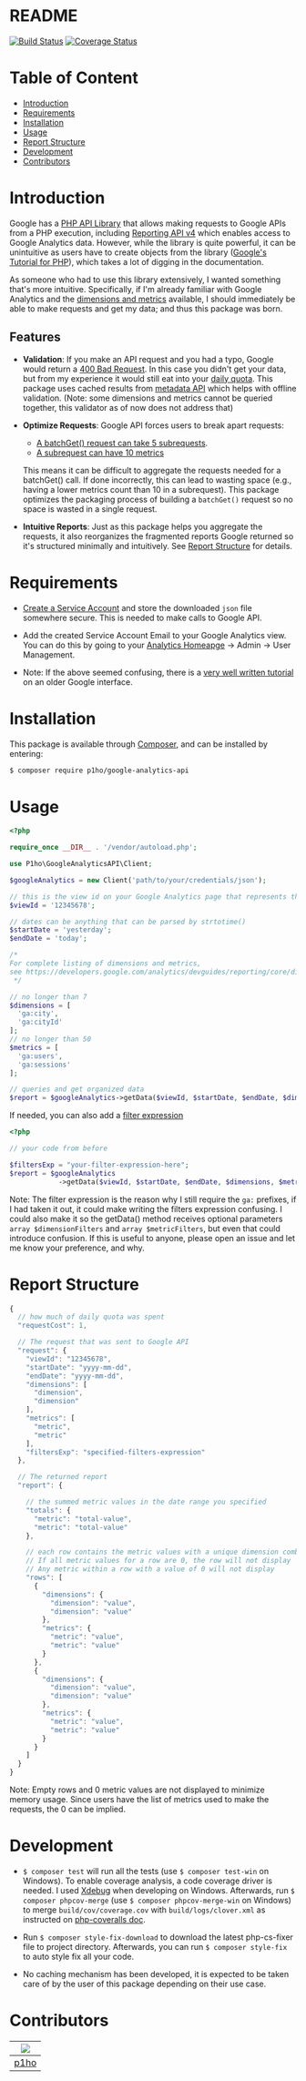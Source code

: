 # README
[![Build Status](https://travis-ci.com/p1ho/google-analytics-api.svg?branch=master)](https://travis-ci.com/p1ho/google-analytics-api)
[![Coverage Status](https://coveralls.io/repos/github/p1ho/google-analytics-api/badge.svg)](https://coveralls.io/github/p1ho/google-analytics-api)
# Table of Content
* [Introduction](#introduction)
* [Requirements](#requirements)
* [Installation](#installation)
* [Usage](#usage)
* [Report Structure](#report-structure)
* [Development](#development)
* [Contributors](#contributors)

# Introduction

Google has a [PHP API Library](https://github.com/googleapis/google-api-php-client) that allows making requests to Google APIs from a PHP execution, including [Reporting API v4](https://developers.google.com/analytics/devguides/reporting/core/v4/) which enables access to Google Analytics data. However, while the library is quite powerful, it can be unintuitive as users have to create objects from the library ([Google's Tutorial for PHP](https://developers.google.com/analytics/devguides/reporting/core/v4/quickstart/service-php)), which takes a lot of digging in the documentation.

As someone who had to use this library extensively, I wanted something that's more intuitive. Specifically, if I'm already familiar with Google Analytics and the [dimensions and metrics](https://developers.google.com/analytics/devguides/reporting/core/dimsmets) available, I should immediately be able to make requests and get my data; and thus this package was born.

## Features

* **Validation**: If you make an API request and you had a typo, Google would return a [400 Bad Request](https://developer.mozilla.org/en-US/docs/Web/HTTP/Status/400). In this case you didn't get your data, but from my experience it would still eat into your [daily quota](https://developers.google.com/analytics/devguides/reporting/core/v4/limits-quotas#analytics_reporting_api_v4). This package uses cached results from [metadata API](https://developers.google.com/analytics/devguides/reporting/metadata/v3/) which helps with offline validation. (Note: some dimensions and metrics cannot be queried together, this validator as of now does not address that)

* **Optimize Requests**: Google API forces users to break apart requests:
  - [A batchGet() request can take 5 subrequests](https://developers.google.com/analytics/devguides/reporting/core/v4/rest/v4/reports/batchGet#request-body).
  - [A subrequest can have 10 metrics](https://developers.google.com/analytics/devguides/reporting/core/v4/rest/v4/reports/batchGet#ReportRequest.FIELDS.metrics)

  This means it can be difficult to aggregate the requests needed for a batchGet() call. If done incorrectly, this can lead to wasting space (e.g., having a lower metrics count than 10 in a subrequest). This package optimizes the packaging process of building a `batchGet()` request so no space is wasted in a single request.

* **Intuitive Reports**: Just as this package helps you aggregate the requests, it also reorganizes the fragmented reports Google returned so it's structured minimally and intuitively. See [Report Structure](#report-structure) for details.


# Requirements

* [Create a Service Account](https://developers.google.com/api-client-library/php/auth/service-accounts#creatinganaccount) and store the downloaded `json` file somewhere secure. This is needed to make calls to Google API.

* Add the created Service Account Email to your Google Analytics view. You can do this by going to your [Analytics Homeapge](https://analytics.google.com) &rarr; Admin &rarr; User Management.

* Note: If the above seemed confusing, there is a [very well written tutorial](https://github.com/spatie/laravel-analytics#how-to-obtain-the-credentials-to-communicate-with-google-analytics) on an older Google interface.

# Installation

This package is available through [Composer](https://getcomposer.org/), and can be installed by entering:

```Bash
$ composer require p1ho/google-analytics-api
```

# Usage

```PHP
<?php

require_once __DIR__ . '/vendor/autoload.php';

use P1ho\GoogleAnalyticsAPI\Client;

$googleAnalytics = new Client('path/to/your/credentials/json');

// this is the view id on your Google Analytics page that represents the website.
$viewId = '12345678';

// dates can be anything that can be parsed by strtotime()
$startDate = 'yesterday';
$endDate = 'today';

/*
For complete listing of dimensions and metrics,
see https://developers.google.com/analytics/devguides/reporting/core/dimsmets
 */

// no longer than 7
$dimensions = [
  'ga:city',
  'ga:cityId'
];
// no longer than 50
$metrics = [
  'ga:users',
  'ga:sessions'
];

// queries and get organized data
$report = $googleAnalytics->getData($viewId, $startDate, $endDate, $dimensions, $metrics);
```
If needed, you can also add a [filter expression](https://developers.google.com/analytics/devguides/reporting/core/v3/reference#filters)
```PHP
<?php

// your code from before

$filtersExp = "your-filter-expression-here";
$report = $googleAnalytics
            ->getData($viewId, $startDate, $endDate, $dimensions, $metrics, $filtersExp);

```
Note: The filter expression is the reason why I still require the `ga:` prefixes, if I had taken it out, it could make writing the filters expression confusing. I could also make it so the getData() method receives optional parameters `array $dimensionFilters` and `array $metricFilters`, but even that could introduce confusion. If this is useful to anyone, please open an issue and let me know your preference, and why.

# Report Structure
```JavaScript
{
  // how much of daily quota was spent
  "requestCost": 1,

  // The request that was sent to Google API
  "request": {
    "viewId": "12345678",
    "startDate": "yyyy-mm-dd",
    "endDate": "yyyy-mm-dd",
    "dimensions": [
      "dimension",
      "dimension"
    ],
    "metrics": [
      "metric",
      "metric"
    ],
    "filtersExp": "specified-filters-expression"
  },

  // The returned report
  "report": {

    // the summed metric values in the date range you specified
    "totals": {
      "metric": "total-value",
      "metric": "total-value"
    },

    // each row contains the metric values with a unique dimension combination
    // If all metric values for a row are 0, the row will not display
    // Any metric within a row with a value of 0 will not display
    "rows": [
      {
        "dimensions": {
          "dimension": "value",
          "dimension": "value"
        },
        "metrics": {
          "metric": "value",
          "metric": "value"
        }
      },
      {
        "dimensions": {
          "dimension": "value",
          "dimension": "value"
        },
        "metrics": {
          "metric": "value",
          "metric": "value"
        }
      }
    ]
  }
}
```
Note: Empty rows and 0 metric values are not displayed to minimize memory usage. Since users have the list of metrics used to make the requests, the 0 can be implied.
# Development

* `$ composer test` will run all the tests (use `$ composer test-win` on Windows). To enable coverage analysis, a code coverage driver is needed. I used [Xdebug](https://xdebug.org/index.php) when developing on Windows. Afterwards, run `$ composer phpcov-merge` (use `$ composer phpcov-merge-win` on Windows) to merge `build/cov/coverage.cov` with `build/logs/clover.xml` as instructed on [php-coveralls doc](https://packagist.org/packages/php-coveralls/php-coveralls).

* Run `$ composer style-fix-download` to download the latest php-cs-fixer file to project directory. Afterwards, you can run `$ composer style-fix` to auto style fix all your code.

* No caching mechanism has been developed, it is expected to be taken care of by the user of this package depending on their use case.

# Contributors
|[![](https://github.com/p1ho.png?size=50)](https://github.com/p1ho)
|---|
|[p1ho](https://github.com/p1ho)|
